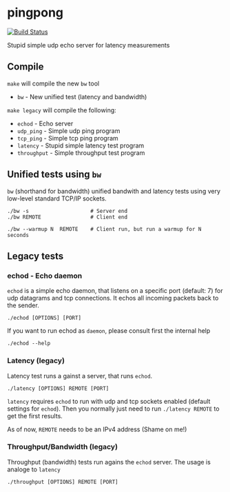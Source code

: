 # pingpong

[![Build Status](https://travis-ci.org/grisu48/pingpong.svg?branch=master)](https://travis-ci.org/grisu48/pingpong)

Stupid simple udp echo server for latency measurements

## Compile

`make` will compile the new `bw` tool

* `bw` - New unified test (latency and bandwidth)

`make legacy` will compile the following:

* `echod` - Echo server
* `udp_ping` - Simple udp ping program
* `tcp_ping` - Simple tcp ping program
* `latency` - Stupid simple latency test program
* `throughput` - Simple throughput test program

## Unified tests using `bw`

`bw` (shorthand for bandwidth) unified bandwith and latency tests using very low-level standard TCP/IP sockets.

    ./bw -s                    # Server end
    ./bw REMOTE                # Client end
    
    ./bw --warmup N  REMOTE    # Client run, but run a warmup for N seconds

## Legacy tests


### echod - Echo daemon

`echod` is a simple echo daemon, that listens on a specific port (default: 7) for udp datagrams and tcp connections.
It echos all incoming packets back to the sender.

    ./echod [OPTIONS] [PORT]

If you want to run echod as `daemon`, please consult first the internal help

    ./echod --help

### Latency (legacy)

Latency test runs a gainst a server, that runs `echod`.

    ./latency [OPTIONS] REMOTE [PORT]

`latency` requires `echod` to run with udp and tcp sockets enabled (default settings for `echod`).
Then you normally just need to run `./latency REMOTE` to get the first results.

As of now, `REMOTE` needs to be an IPv4 address (Shame on me!)

### Throughput/Bandwidth (legacy)

Throughput (bandwidth) tests run agains the `echod` server. The usage is analoge to `latency`

    ./throughput [OPTIONS] REMOTE [PORT]
